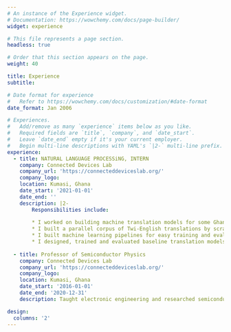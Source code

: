 ```yaml
---
# An instance of the Experience widget.
# Documentation: https://wowchemy.com/docs/page-builder/
widget: experience

# This file represents a page section.
headless: true

# Order that this section appears on the page.
weight: 40

title: Experience
subtitle:

# Date format for experience
#   Refer to https://wowchemy.com/docs/customization/#date-format
date_format: Jan 2006

# Experiences.
#   Add/remove as many `experience` items below as you like.
#   Required fields are `title`, `company`, and `date_start`.
#   Leave `date_end` empty if it's your current employer.
#   Begin multi-line descriptions with YAML's `|2-` multi-line prefix.
experience:
  - title: NATURAL LANGUAGE PROCESSiNG, INTERN
    company: Connected Devices Lab
    company_url: 'https://connecteddeviceslab.org/'
    company_logo: 
    location: Kumasi, Ghana
    date_start: '2021-01-01'
    date_end: ''
    description: |2-
        Responsibilities include:
        
        * I worked on building machine translation models for some Ghanaian Languages(mainly Twi, which is the most popular one).
        * I built a parallel corpus of Twi‑English translations by scraping websites.
        * I built machine learning pipelines for easy training and evaluation of models.
        * I designed, trained and evaluated baseline translation models on the dataset.
        
  - title: Professor of Semiconductor Physics
    company: Connected Devices Lab
    company_url: 'https://connecteddeviceslab.org/'
    company_logo: 
    location: Kumasi, Ghana
    date_start: '2016-01-01'
    date_end: '2020-12-31'
    description: Taught electronic engineering and researched semiconductor physics.

design:
  columns: '2'
---
```


